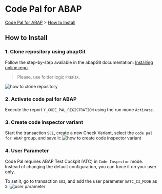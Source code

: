 # Code Pal for ABAP

[Code Pal for ABAP](../README.md) > [How to Install](how-to-install.md)

## How to Install

### 1. Clone repository using abapGit

Follow the step-by-step available in the abapGit documentation: [Installing online repo](https://docs.abapgit.org/guide-online-install.html).

> Please, use folder logic `PREFIX`.

![how to clone repository](imgs/clone-repository.png)

### 2. Activate code pal for ABAP

Execute the report `Y_CODE_PAL_REGISTRATION` using the run mode `Activate`.

### 3. Create code inspector variant

Start the transaction `SCI`, create a new Check Variant, select the `code pal for ABAP` group, and save it:
![how to create code inspector variant](imgs/sci-check-variant.png)

### 4. User Parameter

Code Pal requires ABAP Test Cockpit (ATC) in `Code Inspector` mode.  
Instead of changing the default configuration, you can force it on your user only. 

To set it, go to transaction `SU3`, and add the user parameter `SATC_CI_MODE` as `X`:
![user parameter](imgs/user-parameter.png)